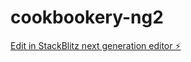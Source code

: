# cookbookery-ng2

[Edit in StackBlitz next generation editor ⚡️](https://stackblitz.com/~/github.com/radicand/cookbookery-ng2)
